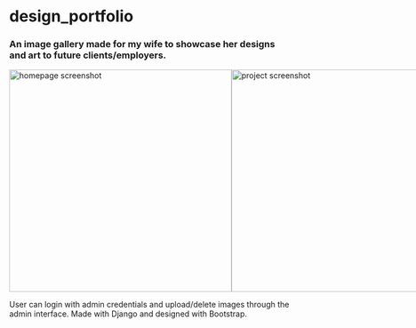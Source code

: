 # design_portfolio

### An image gallery made for my wife to showcase her designs and art to future clients/employers.

<div>
  <div style="display: flex;">
      <img src="https://user-images.githubusercontent.com/108231974/200352417-caba9e07-2446-46d3-b71c-c9edbf1691f7.png" alt="homepage screenshot" title="Homepage" style="width:400px; object-fit:cover;" />


  <img src="https://user-images.githubusercontent.com/108231974/200352435-5255476f-1dc1-4035-932b-6500006c68eb.png" alt="project screenshot" title="Project page" style="width:400px; object-fit:cover;" />

  </div>
</div>

User can login with admin credentials and upload/delete images through the admin interface. Made with Django and designed with Bootstrap.


